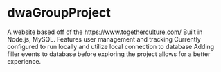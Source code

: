 # dwaGroupProject

A website based off of the https://www.togetherculture.com/ 
Built in Node.js, MySQL.
Features user management and tracking
Currently configured to run locally and utilize local connection to database
Adding filler events to database before exploring the project allows for a better experience.
